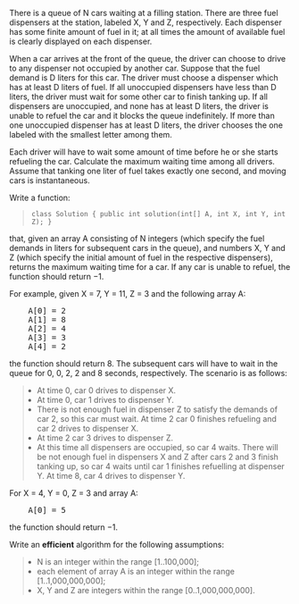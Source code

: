 <div class="brinza-task-description">
<p>There is a queue of N cars waiting at a filling station. There are three fuel dispensers at the station, labeled X, Y and Z, respectively. Each dispenser has some finite amount of fuel in it; at all times the amount of available fuel is clearly displayed on each dispenser.</p>
<p>When a car arrives at the front of the queue, the driver can choose to drive to any dispenser not occupied by another car. Suppose that the fuel demand is D liters for this car. The driver must choose a dispenser which has at least D liters of fuel. If all unoccupied dispensers have less than D liters, the driver must wait for some other car to finish tanking up. If all dispensers are unoccupied, and none has at least D liters, the driver is unable to refuel the car and it blocks the queue indefinitely. If more than one unoccupied dispenser has at least D liters, the driver chooses the one labeled with the smallest letter among them.</p>
<p>Each driver will have to wait some amount of time before he or she starts refueling the car. Calculate the maximum waiting time among all drivers. Assume that tanking one liter of fuel takes exactly one second, and moving cars is instantaneous.</p>
<p>Write a function:</p>
<blockquote><p style="font-family: monospace; font-size: 9pt; display: block; white-space: pre-wrap"><tt>class Solution { public int solution(int[] A, int X, int Y, int Z); }</tt></p></blockquote>
<p>that, given an array A consisting of N integers (which specify the fuel demands in liters for subsequent cars in the queue), and numbers X, Y and Z (which specify the initial amount of fuel in the respective dispensers), returns the maximum waiting time for a car. If any car is unable to refuel, the function should return −1.</p>
<p>For example, given X = 7, Y = 11, Z = 3 and the following array A:</p>
<tt style="white-space:pre-wrap">    A[0] = 2
    A[1] = 8
    A[2] = 4
    A[3] = 3
    A[4] = 2</tt>
<p>the function should return 8. The subsequent cars will have to wait in the queue for 0, 0, 2, 2 and 8 seconds, respectively. The scenario is as follows:</p>
<blockquote><ul style="margin: 10px;padding: 0px;"><li>At time 0, car 0 drives to dispenser X.</li>
<li>At time 0, car 1 drives to dispenser Y.</li>
<li>There is not enough fuel in dispenser Z to satisfy the demands of car 2, so this car must wait. At time 2 car 0 finishes refueling and car 2 drives to dispenser X.</li>
<li>At time 2 car 3 drives to dispenser Z.</li>
<li>At this time all dispensers are occupied, so car 4 waits. There will be not enough fuel in dispensers X and Z after cars 2 and 3 finish tanking up, so car 4 waits until car 1 finishes refuelling at dispenser Y. At time 8, car 4 drives to dispenser Y.</li>
</ul>
</blockquote><p>For X = 4, Y = 0, Z = 3 and array A:</p>
<tt style="white-space:pre-wrap">    A[0] = 5</tt>
<p>the function should return −1.</p>
<p>Write an <b><b>efficient</b></b> algorithm for the following assumptions:</p>
<blockquote><ul style="margin: 10px;padding: 0px;"><li>N is an integer within the range [<span class="number">1</span>..<span class="number">100,000</span>];</li>
<li>each element of array A is an integer within the range [<span class="number">1</span>..<span class="number">1,000,000,000</span>];</li>
<li>X, Y and Z are integers within the range [<span class="number">0</span>..<span class="number">1,000,000,000</span>].</li>
</ul>
</blockquote></div>